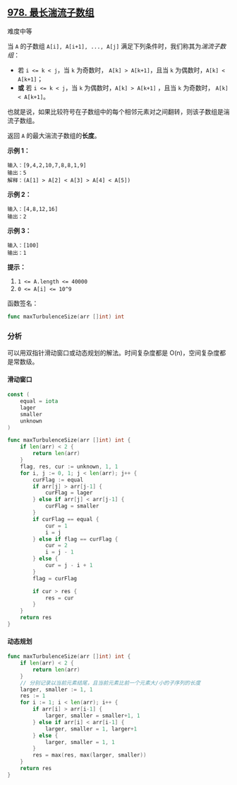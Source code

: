 ## [978. 最长湍流子数组](https://leetcode-cn.com/problems/longest-turbulent-subarray/)

难度中等

当 `A` 的子数组 `A[i], A[i+1], ..., A[j]` 满足下列条件时，我们称其为*湍流子数组*：

- 若 `i <= k < j`，当 `k` 为奇数时， `A[k] > A[k+1]`，且当 `k` 为偶数时，`A[k] < A[k+1]`；
- **或** 若 `i <= k < j`，当 `k` 为偶数时，`A[k] > A[k+1]` ，且当 `k` 为奇数时， `A[k] < A[k+1]`。

也就是说，如果比较符号在子数组中的每个相邻元素对之间翻转，则该子数组是湍流子数组。

返回 `A` 的最大湍流子数组的**长度**。



**示例 1：**

```
输入：[9,4,2,10,7,8,8,1,9]
输出：5
解释：(A[1] > A[2] < A[3] > A[4] < A[5])
```

**示例 2：**

```
输入：[4,8,12,16]
输出：2
```

**示例 3：**

```
输入：[100]
输出：1
```



**提示：**

1. `1 <= A.length <= 40000`
2. `0 <= A[i] <= 10^9`

函数签名：

```go
func maxTurbulenceSize(arr []int) int
```

### 分析

可以用双指针滑动窗口或动态规划的解法。时间复杂度都是 O(n)，空间复杂度都是常数级。

#### 滑动窗口

```go
const (
	equal = iota
	lager
	smaller
	unknown
)

func maxTurbulenceSize(arr []int) int {
	if len(arr) < 2 {
		return len(arr)
	}
	flag, res, cur := unknown, 1, 1
	for i, j := 0, 1; j < len(arr); j++ {
		curFlag := equal
		if arr[j] > arr[j-1] {
			curFlag = lager
		} else if arr[j] < arr[j-1] {
			curFlag = smaller
		}
		if curFlag == equal {
			cur = 1
			i = j
		} else if flag == curFlag {
			cur = 2
			i = j - 1
		} else {
			cur = j - i + 1
		}
		flag = curFlag

		if cur > res {
			res = cur
		}
	}
	return res
}
```

#### 动态规划

```go
func maxTurbulenceSize(arr []int) int {
	if len(arr) < 2 {
		return len(arr)
	}
	// 分别记录以当前元素结尾，且当前元素比前一个元素大/小的子序列的长度
	larger, smaller := 1, 1
	res := 1
	for i := 1; i < len(arr); i++ {
		if arr[i] > arr[i-1] {
			larger, smaller = smaller+1, 1
		} else if arr[i] < arr[i-1] {
			larger, smaller = 1, larger+1
		} else {
			larger, smaller = 1, 1
		}
		res = max(res, max(larger, smaller))
	}
	return res
}
```

